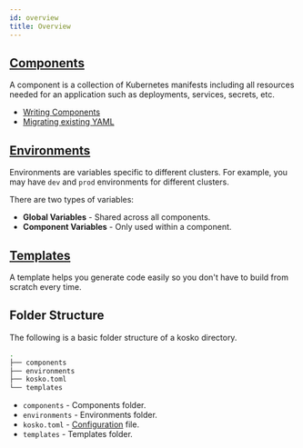 ```yaml
---
id: overview
title: Overview
---
```


## [Components](components.md)

A component is a collection of Kubernetes manifests including all resources needed for an application such as deployments, services, secrets, etc.

- [Writing Components](components.md)
- [Migrating existing YAML](commands.md#migrate)

## [Environments](environments.md)

Environments are variables specific to different clusters. For example, you may have `dev` and `prod` environments for different clusters.

There are two types of variables:

- **Global Variables** - Shared across all components.
- **Component Variables** - Only used within a component.

## [Templates](templates.md)

A template helps you generate code easily so you don't have to build from scratch every time.

## Folder Structure

The following is a basic folder structure of a kosko directory.

```sh
.
├── components
├── environments
├── kosko.toml
└── templates
```

- `components` - Components folder.
- `environments` - Environments folder.
- `kosko.toml` - [Configuration](configuration.md) file.
- `templates` - Templates folder.

